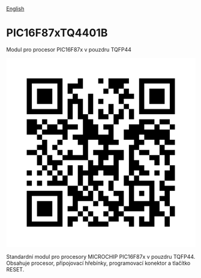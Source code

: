 
[English](./README.md)
<!--- module --->
# PIC16F87xTQ4401B
<!--- Emodule --->

<!--- subtitle ---> Modul pro procesor PIC16F87x v pouzdru TQFP44<!--- Esubtitle --->

![PIC16F87xTQ4401B](DOC/SRC/img/PIC16F87xTQ4401B_QRcode.png)

<!--- description ---> Standardní modul pro procesory MICROCHIP PIC16F87x v pouzdru TQFP44. Obsahuje procesor, připojovací hřebínky, programovací konektor a tlačítko RESET.<!--- Edescription --->
            